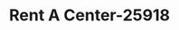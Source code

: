 ---
f_zip-code: 37066
f_state-code: TN
title: Rent A Center-25918
f_phone: 615-451-3128
f_city-only: Gallatin
f_address: 333 Nashville Pike Gallatin
f_location-unique-id: '25918'
slug: rent-a-center-25918
updated-on: '2024-05-30T13:46:58.046Z'
created-on: '2024-05-30T13:36:59.803Z'
published-on: '2024-05-30T13:54:32.469Z'
f_city-state: cms/city/gallatin-tn.md
f_company: cms/company/rent-a-center.md
f_state: cms/state/tennessee.md
layout: '[payday-loan].html'
tags: payday-loan
---